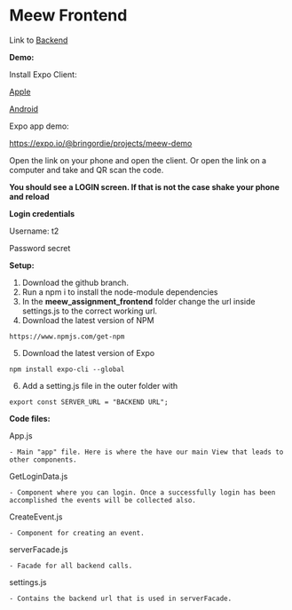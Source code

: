 # Meew Frontend

Link to [Backend](https://github.com/Bringordie/meew_eventmap_backend)

****Demo:****

Install Expo Client:

[Apple](https://apps.apple.com/us/app/expo-client/id982107779)

[Android](https://play.google.com/store/apps/details?id=host.exp.exponent&hl=en&gl=US)

Expo app demo:

https://expo.io/@bringordie/projects/meew-demo

Open the link on your phone and open the client. Or open the link on a computer and take and QR scan the code.

**You should see a LOGIN screen. If that is not the case shake your phone and reload**

**Login credentials**

Username: t2

Password secret

****Setup:****

1. Download the github branch.
2. Run a npm i to install the node-module dependencies
3. In the **meew_assignment_frontend** folder change the url inside settings.js to the correct working url.
4. Download the latest version of NPM

```
https://www.npmjs.com/get-npm
```

5. Download the latest version of Expo

```
npm install expo-cli --global
```

6. Add a setting.js file in the outer folder with

```
export const SERVER_URL = "BACKEND URL";
```

****Code files:****

App.js

    - Main "app" file. Here is where the have our main View that leads to other components.

GetLoginData.js

    - Component where you can login. Once a successfully login has been accomplished the events will be collected also.

CreateEvent.js

    - Component for creating an event.

serverFacade.js

    - Facade for all backend calls.

settings.js

    - Contains the backend url that is used in serverFacade.
